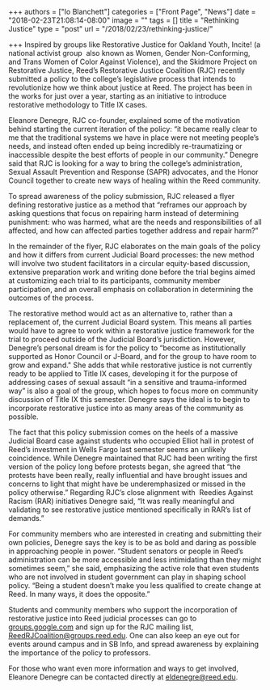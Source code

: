 +++
authors = ["Io Blanchett"]
categories = ["Front Page", "News"]
date = "2018-02-23T21:08:14-08:00"
image = ""
tags = []
title = "Rethinking Justice"
type = "post"
url = "/2018/02/23/rethinking-justice/"

+++
Inspired by groups like Restorative Justice for Oakland Youth, Incite! (a national activist group  also known as Women, Gender Non-Conforming, and Trans Women of Color Against Violence), and the Skidmore Project on Restorative Justice, Reed’s Restorative Justice Coalition (RJC) recently submitted a policy to the college’s legislative process that intends to revolutionize how we think about justice at Reed. The project has been in the works for just over a year, starting as an initiative to introduce restorative methodology to Title IX cases.

Eleanore Denegre, RJC co-founder, explained some of the motivation behind starting the current iteration of the policy: “it became really clear to me that the traditional systems we have in place were not meeting people’s needs, and instead often ended up being incredibly re-traumatizing or inaccessible despite the best efforts of people in our community.” Denegre said that RJC is looking for a way to bring the college’s administration, Sexual Assault Prevention and Response (SAPR) advocates, and the Honor Council together to create new ways of healing within the Reed community.

To spread awareness of the policy submission, RJC released a flyer defining restorative justice as a method that “reframes our approach by asking questions that focus on repairing harm instead of determining punishment: who was harmed, what are the needs and responsibilities of all affected, and how can affected parties together address and repair harm?” 

In the remainder of the flyer, RJC elaborates on the main goals of the policy and how it differs from current Judicial Board processes: the new method will involve two student facilitators in a circular equity-based discussion, extensive preparation work and writing done before the trial begins aimed at customizing each trial to its participants, community member participation, and an overall emphasis on collaboration in determining the outcomes of the process. 

The restorative method would act as an alternative to, rather than a replacement of, the current Judicial Board system. This means all parties would have to agree to work within a restorative justice framework for the trial to proceed outside of the Judicial Board’s jurisdiction. However, Denegre’s personal dream is for the policy to “become as institutionally supported as Honor Council or J-Board, and for the group to have room to grow and expand." She adds that while restorative justice is not currently ready to be applied to Title IX cases, developing it for the purpose of addressing cases of sexual assault “in a sensitive and trauma-informed way” is also a goal of the group, which hopes to focus more on community discussion of Title IX this semester. Denegre says the ideal is to begin to incorporate restorative justice into as many areas of the community as possible.

The fact that this policy submission comes on the heels of a massive Judicial Board case against students who occupied Elliot hall in protest of Reed’s investment in Wells Fargo last semester seems an unlikely coincidence. While Denegre maintained that RJC had been writing the first version of the policy long before protests began, she agreed that “the protests have been really, really influential and have brought issues and concerns to light that might have be underemphasized or missed in the policy otherwise.” Regarding RJC’s close alignment with  Reedies Against Racism (RAR) initiatives Denegre said, “It was really meaningful and validating to see restorative justice mentioned specifically in RAR’s list of demands.” 

For community members who are interested in creating and submitting their own policies, Denegre says the key is to be as bold and daring as possible in approaching people in power. “Student senators or people in Reed’s administration can be more accessible and less intimidating than they might sometimes seem,” she said, emphasizing the active role that even students who are not involved in student government can play in shaping school policy. “Being a student doesn’t make you less qualified to create change at Reed. In many ways, it does the opposite.”

Students and community members who support the incorporation of restorative justice into Reed judicial processes can go to [groups.google.com](http://groups.google.com/) and sign up for the RJC mailing list, [ReedRJCoalition@groups.reed.edu](mailto:ReedRJCoalition@groups.reed.edu). One can also keep an eye out for events around campus and in SB Info, and spread awareness by explaining the importance of the policy to professors.

For those who want even more information and ways to get involved, Eleanore Denegre can be contacted directly at eldenegre@reed.edu.